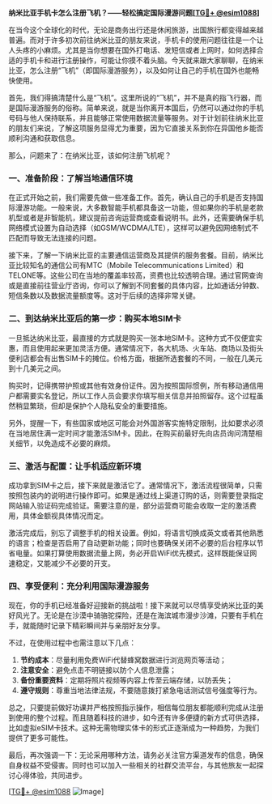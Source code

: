 **纳米比亚手机卡怎么注册飞机？——轻松搞定国际漫游问题[[TG💪+ @esim1088](https://t.me/s/esim1088)]**

在当今这个全球化的时代，无论是商务出行还是休闲旅游，出国旅行都变得越来越普遍。而对于许多初次前往纳米比亚的朋友来说，手机卡的使用问题往往是一个让人头疼的小麻烦。尤其是当你想要在国外打电话、发短信或者上网时，如何选择合适的手机卡和进行注册操作，可能让你摸不着头脑。今天就来跟大家聊聊，在纳米比亚，怎么注册“飞机”（即国际漫游服务），以及如何让自己的手机在国外也能畅快使用。

首先，我们得搞清楚什么是“飞机”。这里所说的“飞机”，并不是真的指飞行器，而是国际漫游服务的俗称。简单来说，就是当你离开本国后，仍然可以通过你的手机号码与他人保持联系，并且能够正常使用数据流量等服务。对于计划前往纳米比亚的朋友们来说，了解这项服务显得尤为重要，因为它直接关系到你在异国他乡能否顺利沟通和获取信息。

那么，问题来了：在纳米比亚，该如何注册飞机呢？

### 一、准备阶段：了解当地通信环境

在正式开始之前，我们需要先做一些准备工作。首先，确认自己的手机是否支持国际漫游功能。一般来说，大多数智能手机都具备这一功能，但如果你的手机是老款机型或者是非智能机，建议提前咨询运营商或查看说明书。此外，还需要确保手机网络模式设置为自动选择（如GSM/WCDMA/LTE），这样可以避免因网络制式不匹配而导致无法连接的问题。

接下来，了解一下纳米比亚的主要通信运营商及其提供的服务套餐。目前，纳米比亚比较知名的通信公司有MTC（Mobile Telecommunications Limited）和TELONE等。这些公司在当地的覆盖率较高，资费也比较透明合理。通过官网查询或是直接前往营业厅咨询，你可以了解到不同套餐的具体内容，比如通话分钟数、短信条数以及数据流量额度等。这对于后续的选择非常关键。

### 二、到达纳米比亚后的第一步：购买本地SIM卡

一旦抵达纳米比亚，最直接的方式就是购买一张本地SIM卡。这种方式不仅便宜实惠，而且使用起来更加灵活方便。通常情况下，各大机场、火车站、商场以及街头便利店都会有出售SIM卡的摊位。价格方面，根据所选套餐的不同，一般在几美元到十几美元之间。

购买时，记得携带护照或其他有效身份证件。因为按照国际惯例，所有移动通信用户都需要实名登记，所以工作人员会要求你填写相关信息并拍照留存。这个过程虽然稍显繁琐，但却是保护个人隐私安全的重要措施。

另外，提醒一下，有些国家或地区可能会对外国游客实施特定限制，比如要求必须在当地居住满一定时间才能激活SIM卡。因此，在购买前最好先向店员询问清楚相关细节，以免造成不必要的麻烦。

### 三、激活与配置：让手机适应新环境

成功拿到SIM卡之后，接下来就是激活它了。通常情况下，激活流程很简单，只需按照包装内的说明进行操作即可。如果是通过线上渠道订购的话，则需要登录指定网站输入验证码完成验证。需要注意的是，部分运营商可能会收取一定的激活费用，具体金额视具体情况而定。

激活完成后，别忘了调整手机的相关设置。例如，将语言切换成英文或者其他熟悉的语言；检查是否启用了自动更新功能；同时也要确保关闭不必要的后台程序以节省电量。如果打算使用数据流量上网，务必开启WiFi优先模式，这样既能保证网速稳定，又能减少不必要的开支。

### 四、享受便利：充分利用国际漫游服务

现在，你的手机已经准备好迎接新的挑战啦！接下来就可以尽情享受纳米比亚的美好风光了。无论是在沙漠中骑骆驼探险，还是在海滨城市漫步沙滩，只要有手机在手，就能随时记录下精彩瞬间并与亲朋好友分享。

不过，在使用过程中也需注意以下几点：

1. **节约成本**：尽量利用免费WiFi代替蜂窝数据进行浏览网页等活动；
2. **注意安全**：避免点击不明链接以防个人信息泄露；
3. **备份重要资料**：定期将照片视频等内容上传至云端存储，以防丢失；
4. **遵守规则**：尊重当地法律法规，不要随意拨打紧急电话测试信号强度等行为。

总之，只要提前做好功课并严格按照指示操作，相信每位朋友都能顺利完成从注册到使用的整个过程。而且随着科技的进步，如今还有许多便捷的新方式可供选择，比如虚拟eSIM卡技术。这种无需物理实体卡的形式正逐渐成为一种趋势，为我们提供了更多可能性。

最后，再次强调一下：无论采用哪种方法，请务必关注官方渠道发布的信息，确保自身权益不受侵害。同时也可以加入一些相关的社群交流平台，与其他旅友一起探讨心得体验，共同进步。

[[TG💪+ @esim1088](https://t.me/s/esim1088) ![Image](https://i.postimg.cc/4NQfJmqS/Snipaste-2025-05-13-00-14-12.png)]